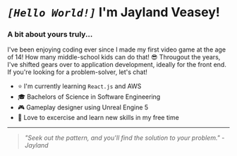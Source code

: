 # *`[Hello World!]`* I'm Jayland Veasey!
### A bit about yours truly...

I've been enjoying coding ever since I made my first video game at the age of 14! How many middle-school kids can do that! 😎 Througout the years, I've shifted gears over to application development, ideally for the front end. If you're looking for a problem-solver, let's chat!

- ⭐ I'm currently learning `React.js` and AWS
- 🎓 Bachelors of Science in Software Engineering
- 🎮 Gameplay designer using Unreal Engine 5
- 💪 Love to excercise and learn new skills in my free time

---

> *"Seek out the pattern, and you'll find the solution to your problem." -Jayland*

